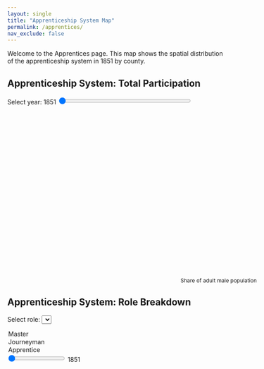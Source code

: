 ```yaml
---
layout: single
title: "Apprenticeship System Map"
permalink: /apprentices/
nav_exclude: false
---
```


Welcome to the Apprentices page. This map shows the spatial distribution of the apprenticeship system in 1851 by county.

<h2>Apprenticeship System: Total Participation</h2>

<!-- Slider for selecting year -->
<label for="year-slider">Select year: <span id="year-label">1851</span></label>
<input type="range" id="year-slider" min="1851" max="1911" step="10" value="1851" style="width: 300px;">

<div id="map-container">
  <svg width="960" height="600"></svg>
</div>

<div id="tooltip" style="position:absolute; background:white; border:1px solid #aaa; padding:5px; visibility:hidden;"></div>

<script src="https://d3js.org/d3.v7.min.js"></script>

<script>
const width = 960, height = 600;
const svg = d3.select("svg");
const tooltip = d3.select("#tooltip");

Promise.all([
  d3.json("/assets/maps/Counties1851.geojson"),
  d3.json("/assets/maps/total_by_year.json")
]).then(([geoData, yearData]) => {

  const projection = d3.geoMercator().fitSize([width, height], geoData);
  const path = d3.geoPath().projection(projection);

  const slider = d3.select("#year-slider");
  const yearLabel = d3.select("#year-label");

  function updateMap(year) {
    const values = yearData[year];
    const color = d3.scaleSequential(d3.interpolatePurples)
      .domain([0.1, 0.9]);

    svg.selectAll("path")
      .data(geoData.features)
      .join("path")
      .attr("d", path)
      .attr("fill", d => {
        const name = d.properties.R_CTY;
        const v = values[name];
        return v != null ? color(v) : "#ccc";
      })
      .attr("stroke", "#fff")
      .attr("stroke-width", 0.5)
      .on("mouseover", function (event, d) {
        const name = d.properties.R_CTY;
        const value = values[name];
        tooltip.style("visibility", "visible")
          .text(`${name}: ${value != null ? value.toFixed(2) : "N/A"}`);
        d3.select(this).attr("stroke-width", 2);
      })
      .on("mousemove", function(event) {
        tooltip.style("top", (event.pageY + 10) + "px")
               .style("left", (event.pageX + 10) + "px");
      })
      .on("mouseout", function () {
        tooltip.style("visibility", "hidden");
        d3.select(this).attr("stroke-width", 0.5);
      });
  }

  updateMap("1851");

  slider.on("input", function() {
    const year = this.value;
    yearLabel.text(year);
    updateMap(year);
  });
});
</script>

<!-- 🧭 Legend container: aligned and sized to match the map -->
<div id="legend" style="width: 960px; margin: 20px auto 0 auto;">
  <svg width="960" height="40"></svg>
  <div style="font-size: 12px; text-align: center;">Share of adult male population</div>
</div>

<script>
const legendSvg = d3.select("#legend svg");
const legendWidth = +legendSvg.attr("width");
const legendHeight = +legendSvg.attr("height");

const legendGradient = legendSvg.append("defs")
  .append("linearGradient")
  .attr("id", "legend-gradient")
  .attr("x1", "0%").attr("y1", "0%")
  .attr("x2", "100%").attr("y2", "0%");

const color = d3.scaleSequential(d3.interpolatePurples).domain([0.1, 0.9]);

legendGradient.selectAll("stop")
  .data(d3.range(0, 1.01, 0.01))
  .enter().append("stop")
  .attr("offset", d => `${d * 100}%`)
  .attr("stop-color", d => color(d * 0.8 + 0.1));

legendSvg.append("rect")
  .attr("x", 0).attr("y", 10)
  .attr("width", legendWidth)
  .attr("height", 10)
  .style("fill", "url(#legend-gradient)");

const legendScale = d3.scaleLinear().domain([0.1, 0.9]).range([0, legendWidth]);
const legendAxis = d3.axisBottom(legendScale)
  .tickValues([0.1, 0.3, 0.5, 0.7, 0.9])
  .tickFormat(d3.format(".2f"));

legendSvg.append("g")
  .attr("transform", "translate(0, 20)")
  .call(legendAxis);
</script>



<h2>Apprenticeship System: Role Breakdown</h2>

<label for="role-select">Select role: </label>
<select id="role-select">
  <option value="master">Master</option>
  <option value="journeyman">Journeyman</option>
  <option value="apprentice">Apprentice</option>
</select>

<input type="range" id="role-slider" min="1851" max="1911" step="10" value="1851">
<span id="role-year-label">1851</span>

<div id="role-map-container">
  <svg id="role-map" width="960" height="600"></svg>
</div>

<div id="role-tooltip" style="position:absolute; background:white; border:1px solid #aaa; padding:5px; visibility:hidden;"></div>

<script>
  // new Promise.all and new projection setup here for the second map
</script>

